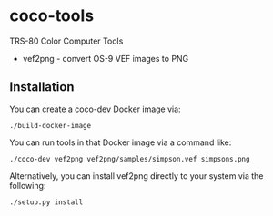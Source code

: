 # coco-tools
TRS-80 Color Computer Tools

- vef2png - convert OS-9 VEF images to PNG


## Installation
You can create a coco-dev Docker image via:
```
./build-docker-image
```

You can run tools in that Docker image via a command like:
```
./coco-dev vef2png vef2png/samples/simpson.vef simpsons.png
```

Alternatively, you can install vef2png directly to your system via
the following:
```
./setup.py install
```

